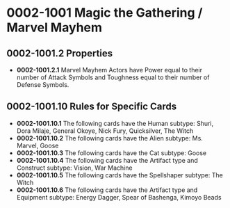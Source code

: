 # 0002-1001 Magic the Gathering / Marvel Mayhem

## 0002-1001.2 Properties
* **0002-1001.2.1** Marvel Mayhem Actors have Power equal to their number of Attack Symbols and Toughness equal to their number of Defense Symbols.

## 0002-1001.10 Rules for Specific Cards
* **0002-1001.10.1** The following cards have the Human subtype: Shuri, Dora Milaje, General Okoye, Nick Fury, Quicksilver, The Witch
* **0002-1001.10.2** The following cards have the Alien subtype: Ms. Marvel, Goose
* **0002-1001.10.3** The following cards have the Cat subtype: Goose
* **0002-1001.10.4** The following cards have the Artifact type and Construct subtype: Vision, War Machine
* **0002-1001.10.5** The following cards have the Spellshaper subtype: The Witch
* **0002-1001.10.6** The following cards have the Artifact type and Equipment subtype: Energy Dagger, Spear of Bashenga, Kimoyo Beads


